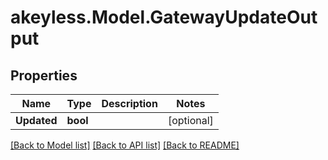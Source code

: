 # akeyless.Model.GatewayUpdateOutput

## Properties

Name | Type | Description | Notes
------------ | ------------- | ------------- | -------------
**Updated** | **bool** |  | [optional] 

[[Back to Model list]](../README.md#documentation-for-models) [[Back to API list]](../README.md#documentation-for-api-endpoints) [[Back to README]](../README.md)

